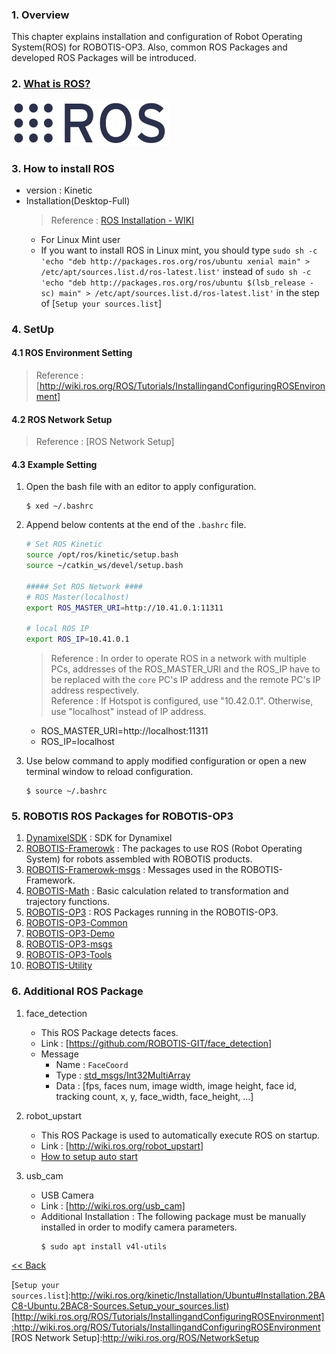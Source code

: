 ### 1. Overview
This chapter explains installation and configuration of Robot Operating System(ROS) for ROBOTIS-OP3. Also, common ROS Packages and developed ROS Packages will be introduced.  



### 2. [What is ROS?]
<a href="http://www.ros.org/about-ros">  ![](/assets/images/platform/op3/ros_image.png) </a>


### 3. How to install ROS
 - version : Kinetic  
 - Installation(Desktop-Full)  
   > Reference : [ROS Installation - WIKI]
     - For Linux Mint user  
     - If you want to install ROS in Linux mint, you should type ```sudo sh -c 'echo "deb http://packages.ros.org/ros/ubuntu xenial main" > /etc/apt/sources.list.d/ros-latest.list'``` instead of ```sudo sh -c 'echo "deb http://packages.ros.org/ros/ubuntu $(lsb_release -sc) main" > /etc/apt/sources.list.d/ros-latest.list'``` in the step of [```Setup your sources.list```]


### 4. SetUp
#### 4.1 ROS Environment Setting
> Reference : [http://wiki.ros.org/ROS/Tutorials/InstallingandConfiguringROSEnvironment]

#### 4.2 ROS Network Setup
> Reference : [ROS Network Setup]  

#### 4.3 Example Setting
  1. Open the bash file with an editor to apply configuration.  
     ```
     $ xed ~/.bashrc
     ```

  2. Append below contents at the end of the `.bashrc` file.  
     ```bash    
     # Set ROS Kinetic
     source /opt/ros/kinetic/setup.bash
     source ~/catkin_ws/devel/setup.bash

     ##### Set ROS Network ####
     # ROS Master(localhost)
     export ROS_MASTER_URI=http://10.41.0.1:11311

     # local ROS IP
     export ROS_IP=10.41.0.1
     ```

     > Reference : In order to operate ROS in a network with multiple PCs, addresses of the ROS_MASTER_URI and the ROS_IP have to be replaced with the `core` PC's IP address and the remote PC's IP address respectively.  
     > Reference : If Hotspot is configured, use "10.42.0.1". Otherwise, use "localhost" instead of IP address.
       - ROS_MASTER_URI=http://localhost:11311
       - ROS_IP=localhost

  3. Use below command to apply modified configuration or open a new terminal window to reload configuration.  
     ```
     $ source ~/.bashrc
     ```

### 5. ROBOTIS ROS Packages for ROBOTIS-OP3  
 1. [DynamixelSDK] : SDK for Dynamixel  
 2. [ROBOTIS-Framerowk] : The packages to use ROS (Robot Operating System) for robots assembled with ROBOTIS products.  
 3. [ROBOTIS-Framerowk-msgs] : Messages used in the ROBOTIS-Framework.  
 4. [ROBOTIS-Math] : Basic calculation related to transformation and trajectory functions.  
 5. [ROBOTIS-OP3] : ROS Packages running in the ROBOTIS-OP3.
 6. [ROBOTIS-OP3-Common]
 7. [ROBOTIS-OP3-Demo]
 8. [ROBOTIS-OP3-msgs]  
 9. [ROBOTIS-OP3-Tools]  
 10. [ROBOTIS-Utility]


### 6. Additional ROS Package
 1. face_detection  
    - This ROS Package detects faces.  
    - Link : [https://github.com/ROBOTIS-GIT/face_detection]
    - Message  
       - Name : `FaceCoord`  
       - Type : [std_msgs/Int32MultiArray]
       - Data : [fps, faces num, image width, image height, face id, tracking count, x, y, face_width, face_height, ...]  

 2. robot_upstart  
    - This ROS Package is used to automatically execute ROS on startup.  
    - Link : [http://wiki.ros.org/robot_upstart]
    - [How to setup auto start]

 3. usb_cam  
    - USB Camera  
    - Link : [http://wiki.ros.org/usb_cam]
    - Additional Installation : The following package must be manually installed in order to modify camera parameters.  
      ```
      $ sudo apt install v4l-utils
      ```  

[&lt;&lt; Back](OP3-User's-Guide.md)

[What is ROS?]:http://www.ros.org/about-ros/
[ROS Installation - WIKI]:http://wiki.ros.org/kinetic/Installation/Ubuntu  
[```Setup your sources.list```]:http://wiki.ros.org/kinetic/Installation/Ubuntu#Installation.2BAC8-Ubuntu.2BAC8-Sources.Setup_your_sources.list)
[http://wiki.ros.org/ROS/Tutorials/InstallingandConfiguringROSEnvironment]:http://wiki.ros.org/ROS/Tutorials/InstallingandConfiguringROSEnvironment
[ROS Network Setup]:http://wiki.ros.org/ROS/NetworkSetup

[DynamixelSDK]:https://github.com/ROBOTIS-GIT/DynamixelSDK/wiki
[ROBOTIS-Framerowk]:https://github.com/ROBOTIS-GIT/ROBOTIS-Documents/wiki/ROBOTIS-Framework-Documents
[ROBOTIS-Framerowk-msgs]:https://github.com/ROBOTIS-GIT/ROBOTIS-Documents/wiki/ROBOTIS-Framework-Documents
[ROBOTIS-Math]:https://github.com/ROBOTIS-GIT/ROBOTIS-Documents/wiki/robotis_math
[ROBOTIS-OP3]:ROBOTIS-OP3.md
[ROBOTIS-OP3-Common]:ROBOTIS-OP3-Common.md
[ROBOTIS-OP3-Demo]:ROBOTIS-OP3-Demo.md
[ROBOTIS-OP3-msgs]: ROBOTIS-OP3-msgs.md
[ROBOTIS-OP3-Tools]:ROBOTIS-OP3-Tools.md
[ROBOTIS-Utility]:
[https://github.com/ROBOTIS-GIT/face_detection]:https://github.com/ROBOTIS-GIT/face_detection
[std_msgs/Int32MultiArray]:/docs/en/popup/std_msgs_Int32MultiArray_msg/
[http://wiki.ros.org/robot_upstart]:http://wiki.ros.org/robot_upstart  
[http://wiki.ros.org/usb_cam]:http://wiki.ros.org/usb_cam  

[How to setup auto start]:OP3_How_to_kill_the_demo_program#31_start_demo_program_on_start.md

